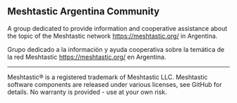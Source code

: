 ## Meshtastic Argentina Community

A group dedicated to provide information and cooperative assistance about the topic of the Meshtastic network https://meshtastic.org/ in Argentina.

Grupo dedicado a la información y ayuda cooperativa sobre la temática de la red Meshtastic https://meshtastic.org/ en Argentina.


---
Meshtastic® is a registered trademark of Meshtastic LLC. Meshtastic software components are released under various licenses, see GitHub for details. No warranty is provided - use at your own risk.
